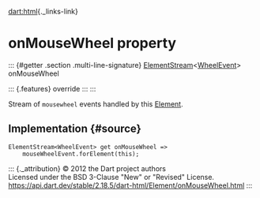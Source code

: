 [dart:html](../../dart-html/dart-html-library){._links-link}

onMouseWheel property
=====================

::: {#getter .section .multi-line-signature}
[ElementStream](../elementstream-class)\<[WheelEvent](../wheelevent-class)\>
onMouseWheel

::: {.features}
override
:::
:::

Stream of `mousewheel` events handled by this
[Element](../element-class).

Implementation {#source}
--------------

``` {.language-dart data-language="dart"}
ElementStream<WheelEvent> get onMouseWheel =>
    mouseWheelEvent.forElement(this);
```

::: {._attribution}
© 2012 the Dart project authors\
Licensed under the BSD 3-Clause \"New\" or \"Revised\" License.\
<https://api.dart.dev/stable/2.18.5/dart-html/Element/onMouseWheel.html>
:::
